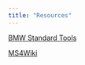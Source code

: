```yaml
---
title: "Resources"
---
```

[BMW Standard Tools](https://drive.google.com/drive/folders/1Odd9etzajiDBUYiso5NsTMZSoTOkeTXl?usp=sharing)

[MS4Wiki](https://www.ms4x.net/index.php?title=Main_Page)
